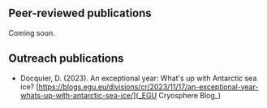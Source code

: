 ## Peer-reviewed publications

Coming soon.


## Outreach publications

- Docquier, D. (2023). An exceptional year: What's up with Antarctic sea ice? [https://blogs.egu.eu/divisions/cr/2023/11/17/an-exceptional-year-whats-up-with-antarctic-sea-ice/](_EGU Cryosphere Blog_)
